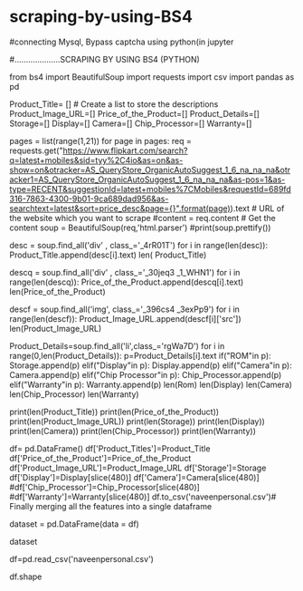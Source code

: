 # scraping-by-using-BS4
#connecting Mysql, Bypass captcha using python(in jupyter

#....................SCRAPING BY USING BS4 (PYTHON)


from bs4 import BeautifulSoup 
import requests 
import csv
import pandas as pd



Product_Title= [] # Create a list to store the descriptions
Product_Image_URL=[]
Price_of_the_Product=[]
Product_Details=[]
Storage=[]
Display=[]
Camera=[]
Chip_Processor=[]
Warranty=[]


pages = list(range(1,21))
for page in pages:
  req = requests.get("https://www.flipkart.com/search?q=latest+mobiles&sid=tyy%2C4io&as=on&as-show=on&otracker=AS_QueryStore_OrganicAutoSuggest_1_6_na_na_na&otracker1=AS_QueryStore_OrganicAutoSuggest_1_6_na_na_na&as-pos=1&as-type=RECENT&suggestionId=latest+mobiles%7CMobiles&requestId=689fd316-7863-4300-9b01-9ca689dad956&as-searchtext=latest&sort=price_desc&page={}".format(page)).text  # URL of the website which you want to scrape
  #content = req.content # Get the content
  soup = BeautifulSoup(req,'html.parser')
  #print(soup.prettify())

  desc = soup.find_all('div' , class_='_4rR01T')
  for i in range(len(desc)):
        Product_Title.append(desc[i].text)
  len( Product_Title)

  descq = soup.find_all('div' , class_='_30jeq3 _1_WHN1')
  for i in range(len(descq)):
        Price_of_the_Product.append(descq[i].text)
  len(Price_of_the_Product)

  descf = soup.find_all('img', class_='_396cs4 _3exPp9')
  for i in range(len(descf)):
        Product_Image_URL.append(descf[i]['src'])
  len(Product_Image_URL)
    
  Product_Details=soup.find_all('li',class_='rgWa7D')
  for i in range(0,len(Product_Details)):
    p=Product_Details[i].text 
    if("ROM"in p): 
      Storage.append(p)
    elif("Display"in p): 
      Display.append(p)
    elif("Camera"in p):
        Camera.append(p)
    elif("Chip Processor"in p):
      Chip_Processor.append(p)
    elif("Warranty"in p):
      Warranty.append(p)
    len(Rom)
    len(Display)
    len(Camera)
    len(Chip_Processor)
    len(Warranty)



print(len(Product_Title))
print(len(Price_of_the_Product))
print(len(Product_Image_URL))
print(len(Storage))
print(len(Display))
print(len(Camera))
print(len(Chip_Processor))
print(len(Warranty))





df= pd.DataFrame()
df['Product_Titles']=Product_Title
df['Price_of_the_Product']=Price_of_the_Product
df['Product_Image_URL']=Product_Image_URL
df['Storage']=Storage
df['Display']=Display[slice(480)]
df['Camera']=Camera[slice(480)]
#df['Chip_Processor']=Chip_Processor[slice(480)]
#df['Warranty']=Warranty[slice(480)]
df.to_csv('naveenpersonal.csv')# Finally merging all the features into a single dataframe



dataset = pd.DataFrame(data = df)


dataset




df=pd.read_csv('naveenpersonal.csv')




df.shape





